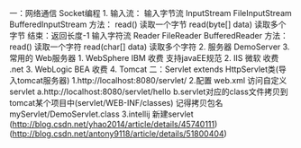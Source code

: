 一：网络通信 Socket编程
    1. 输入流：
        输入字节流 InputStream
                        FileInputStream
                        BufferedInputStream
                    方法：
                        read() 读取一个字节
                        read(byte[] data) 读取多个字节
                    结束：返回长度-1
        输入字符流 Reader
                        FileReader
                        BufferedReader
                    方法：
                        read() 读取一个字符
                        read(char[] data) 读取多个字符
    2. 服务器 DemoServer
    3. 常用的 Web服务器
        1. WebSphere   IBM 收费 支持javaEE规范
        2. IIS  微软   收费  .net
        3. WebLogic  BEA  收费
        4. Tomcat
二：Servlet extends HttpServlet类(导入tomcat服务器)
    1.http://localhost:8080/servlet/
    2.配置 web.xml 访问自定义 servlet
        a.http://localhost:8080/servlet/hello
        b.servlet对应的class文件拷贝到tomcat某个项目中(servlet/WEB-INF/classes)
         记得拷贝包名 myServlet/DemoServlet.class
    3.intellij 新建servlet
        (http://blog.csdn.net/yhao2014/article/details/45740111)
        (http://blog.csdn.net/antony9118/article/details/51800404)